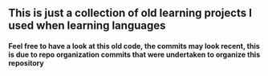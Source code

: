## This is just a collection of old learning projects I used when learning languages

#### Feel free to have a look at this old code, the commits may look recent, this is due to repo organization commits that were undertaken to organize this repository
